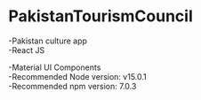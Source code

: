# PakistanTourismCouncil
-Pakistan culture app <br/>
-React JS<br/>

-Material UI Components<br/>
-Recommended Node version: v15.0.1<br/>
-Recommended npm version: 7.0.3<br/>
